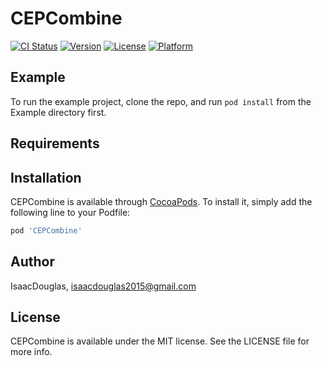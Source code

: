 # CEPCombine

[![CI Status](https://img.shields.io/travis/IsaacDouglas/CEPCombine.svg?style=flat)](https://travis-ci.org/IsaacDouglas/CEPCombine)
[![Version](https://img.shields.io/cocoapods/v/CEPCombine.svg?style=flat)](https://cocoapods.org/pods/CEPCombine)
[![License](https://img.shields.io/cocoapods/l/CEPCombine.svg?style=flat)](https://cocoapods.org/pods/CEPCombine)
[![Platform](https://img.shields.io/cocoapods/p/CEPCombine.svg?style=flat)](https://cocoapods.org/pods/CEPCombine)

## Example

To run the example project, clone the repo, and run `pod install` from the Example directory first.

## Requirements

## Installation

CEPCombine is available through [CocoaPods](https://cocoapods.org). To install
it, simply add the following line to your Podfile:

```ruby
pod 'CEPCombine'
```

## Author

IsaacDouglas, isaacdouglas2015@gmail.com

## License

CEPCombine is available under the MIT license. See the LICENSE file for more info.
